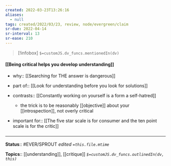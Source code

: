 ```yaml
---
created: 2022-03-23T13:26:16 
aliases:
  - null
tags: created/2022/03/23, review, node/evergreen/claim
sr-due: 2022-04-14
sr-interval: 13
sr-ease: 210
---
```

> [!infobox]
`$=customJS.dv_funcs.mentionedIn(dv)`

#### [[Being critical helps you develop understanding]] 

- why:: [[Searching for THE answer is dangerous]]
- part of:: [[Look for understanding before you look for solutions]]
- contrasts:: [[Constantly working on yourself is a form a self-hatred]]
	- the trick is to be reasonably [[objective]] about your [[introspection]], not overly critical

- important for:: [[The five star scale is for consumer and the ten point scale is for the critic]]

### <hr class="footnote"/>

**Status**:: #EVER/SPROUT
*edited `=this.file.mtime`*

**Topics**:: [[understanding]], [[critique]]
*`$=customJS.dv_funcs.outlinedIn(dv, this)`*
